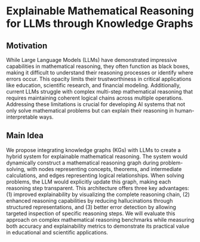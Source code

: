 # Explainable Mathematical Reasoning for LLMs through Knowledge Graphs

## Motivation
While Large Language Models (LLMs) have demonstrated impressive capabilities in mathematical reasoning, they often function as black boxes, making it difficult to understand their reasoning processes or identify where errors occur. This opacity limits their trustworthiness in critical applications like education, scientific research, and financial modeling. Additionally, current LLMs struggle with complex multi-step mathematical reasoning that requires maintaining coherent logical chains across multiple operations. Addressing these limitations is crucial for developing AI systems that not only solve mathematical problems but can explain their reasoning in human-interpretable ways.

## Main Idea
We propose integrating knowledge graphs (KGs) with LLMs to create a hybrid system for explainable mathematical reasoning. The system would dynamically construct a mathematical reasoning graph during problem-solving, with nodes representing concepts, theorems, and intermediate calculations, and edges representing logical relationships. When solving problems, the LLM would explicitly update this graph, making each reasoning step transparent. This architecture offers three key advantages: (1) improved explainability by visualizing the complete reasoning chain, (2) enhanced reasoning capabilities by reducing hallucinations through structured representations, and (3) better error detection by allowing targeted inspection of specific reasoning steps. We will evaluate this approach on complex mathematical reasoning benchmarks while measuring both accuracy and explainability metrics to demonstrate its practical value in educational and scientific applications.